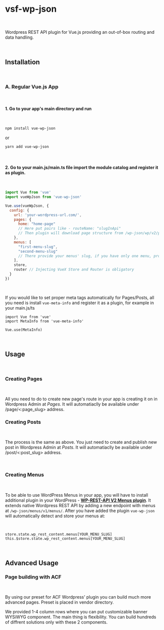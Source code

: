 # vsf-wp-json

<br>

Wordpress REST API plugin for Vue.js providing an out-of-box routing and data handling.

<br>

## Installation

<br>

### A. Regular Vue.js App

<br>

#### 1. Go to your app's main directory and run

<br>

```bash
npm install vue-wp-json
```

or

```bash
yarn add vue-wp-json
```

<br>

#### 2. Go to your main.js/main.ts file import the module catalog and register it as plugin.

<br>

```javascript
import Vue from 'vue'
import vueWpJson from 'vue-wp-json'

Vue.use(vueWpJson, {
  config: {
    url: 'your-wordpress-url.com/',
    pages: {
      home: "home-page"
      // Here put pairs like - routeName: "slugInApi"
      // Then plugin will download page structure from /wp-json/wp/v2/pages?slug=home-page when current route is called 'home'
    },
    menus: [
      "first-menu-slug",
      "second-menu-slug"
      // There provide your menus' slug, if you have only one menu, provide it as string. If you do not have any menu, set to false or just delete this key
    ],
    store,
    router // Injecting VueX Store and Router is obligatory
  }
})
```

<br>

If you would like to set proper meta tags automatically for Pages/Posts, all you need is install `vue-meta-info` and register it as a  plugin, for example in your main.js/ts
```
import Vue from 'vue'
import MetaInfo from 'vue-meta-info'

Vue.use(MetaInfo)
```

<br>

## Usage

<br>

### Creating Pages

<br>

All you need to do to create new page's route in your app is creating it on in Wordpress Admin at _Pages_. It will automatiaclly be available under /page/<:page_slug> address.

### Creating Posts

<br>

The process is the same as above. You just need to create and publish new post in Wordpress Admin at _Posts_. It will automatiaclly be  available under /post/<:post_slug> address.

<br>

### Creating Menus

<br>

To be able to use WordPress Menus in your app, you will have to install additional plugin in your WordPress - **<a href="https://pl.wordpress.org/plugins/wp-rest-api-v2-menus/">WP-REST-API V2 Menus plugin</a>**. It extends native Wordpress REST API by adding a new endpoint with menus at `/wp-json/menus/v1/menus/`. After you have added the plugin `vue-wp-json` will automatically detect and store your menus at:

<br>

```
store.state.wp_rest_content.menus[YOUR_MENU_SLUG]
this.$store.state.wp_rest_content.menus[YOUR_MENU_SLUG]
```

<br>

## Advanced Usage

### Page building with ACF

<br>

By using our preset for ACF Wordpress' plugin you can build much more advanced pages. Preset is placed in vendor directory.

We provided 1-4 column rows where you can put customizable banner WYSiWYG component. The main thing is flexibility. You can build hundreds of diffrent solutions only with these 2 components.
